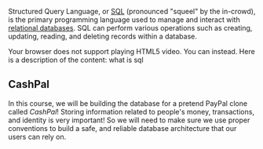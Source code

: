 Structured Query Language, or [SQL](https://en.wikipedia.org/wiki/SQL) (pronounced "squeel" by the in-crowd), is the primary programming language used to manage and interact with [relational databases](https://cloud.google.com/learn/what-is-a-relational-database). SQL can perform various operations such as creating, updating, reading, and deleting records within a database.

Your browser does not support playing HTML5 video. You can instead. Here is a description of the content: what is sql

## CashPal

In this course, we will be building the database for a pretend PayPal clone called _CashPal_! Storing information related to people's money, transactions, and identity is very important! So we will need to make sure we use proper conventions to build a safe, and reliable database architecture that our users can rely on.
